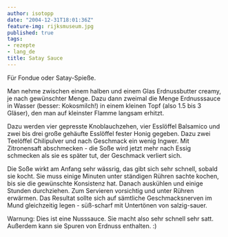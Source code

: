 ```yaml
---
author: isotopp
date: "2004-12-31T18:01:36Z"
feature-img: rijksmuseum.jpg
published: true
tags:
- rezepte
- lang_de
title: Satay Sauce
---
```


Für Fondue oder Satay-Spieße.

Man nehme zwischen einem halben und einem Glas Erdnussbutter creamy, je nach gewünschter Menge.
Dazu dann zweimal die Menge Erdnusssauce in Wasser (besser: Kokosmilch!) in einem kleinen Topf (also 1.5 bis 3 Gläser), den man auf kleinster Flamme langsam erhitzt.

Dazu werden vier gepresste Knoblauchzehen, vier Esslöffel Balsamico und zwei bis drei große gehäufte Esslöffel fester Honig gegeben.
Dazu zwei Teelöffel Chilipulver und nach Geschmack ein wenig Ingwer.
Mit Zitronensaft abschmecken - die Soße wird jetzt mehr nach Essig schmecken als sie es später tut, der Geschmack verliert sich.

Die Soße wirkt am Anfang sehr wässrig, das gibt sich sehr schnell, sobald sie kocht.
Sie muss einige Minuten unter ständigen Rühren sachte kochen, bis sie die gewünschte Konsistenz hat.
Danach auskühlen und einige Stunden durchziehen.
Zum Servieren vorsichtig und unter Rühren erwärmen.
Das Resultat sollte sich auf sämtliche Geschmacksnerven im Mund gleichzeitig legen - süß-scharf mit Untertönen von salzig-sauer.

Warnung: Dies ist eine Nusssauce. Sie macht also sehr schnell sehr satt. Außerdem kann sie Spuren von Erdnuss enthalten. :)

